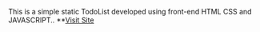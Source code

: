 This is a simple static TodoList developed using front-end HTML CSS and JAVASCRIPT..
**[Visit Site](http://saksham-todolist.bitballoon.com)
